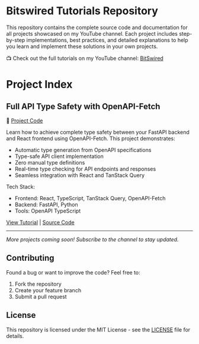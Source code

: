 # Bitswired Tutorials Repository

This repository contains the complete source code and documentation for all
projects showcased on my YouTube channel. Each project includes step-by-step
implementations, best practices, and detailed explanations to help you learn and
implement these solutions in your own projects.

📺 Check out the full tutorials on my YouTube channel:
[BitSwired](https://youtube.com/@bitswired)

# Project Index

## Full API Type Safety with OpenAPI-Fetch

🔗 [Project Code](projects/full-api-type-safety/README.md)

Learn how to achieve complete type safety between your FastAPI backend and React
frontend using OpenAPI-Fetch. This project demonstrates:

- Automatic type generation from OpenAPI specifications
- Type-safe API client implementation
- Zero manual type definitions
- Real-time type checking for API endpoints and responses
- Seamless integration with React and TanStack Query

Tech Stack:

- Frontend: React, TypeScript, TanStack Query, OpenAPI-Fetch
- Backend: FastAPI, Python
- Tools: OpenAPI TypeScript

[View Tutorial](https://youtube.com/@bitswired) |
[Source Code](projects/full-api-type-safety/README.md)

---

_More projects coming soon! Subscribe to the channel to stay updated._

## Contributing

Found a bug or want to improve the code? Feel free to:

1. Fork the repository
2. Create your feature branch
3. Submit a pull request

## License

This repository is licensed under the MIT License - see the [LICENSE](LICENSE)
file for details.
